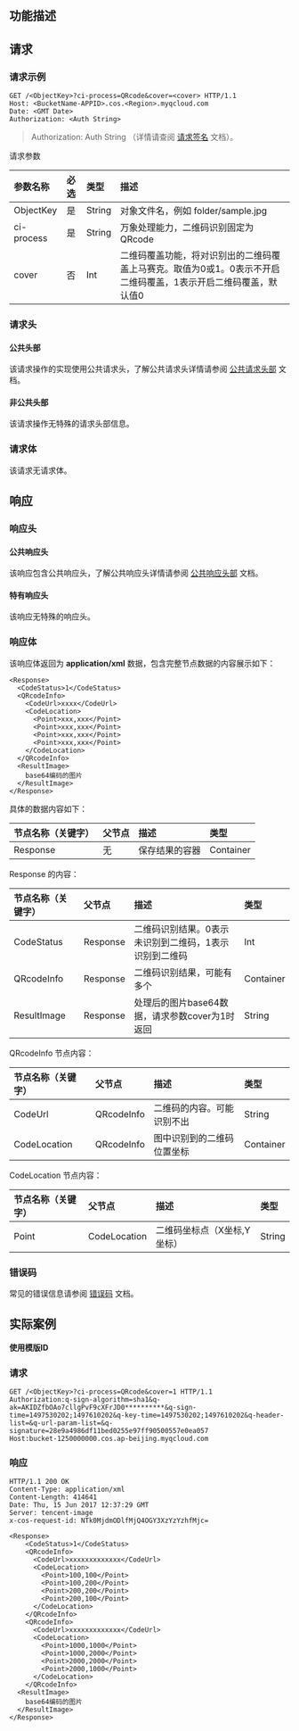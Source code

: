 ## 功能描述



## 请求
### 请求示例

```shell
GET /<ObjectKey>?ci-process=QRcode&cover=<cover> HTTP/1.1
Host: <BucketName-APPID>.cos.<Region>.myqcloud.com
Date: <GMT Date>
Authorization: <Auth String>

```

> Authorization: Auth String （详情请查阅 [请求签名](https://cloud.tencent.com/document/product/) 文档）。

请求参数

| 参数名称 | 必选 | 类型 | 描述 |
|:--|:--|:--|:--|
| ObjectKey | 是 | String | 对象文件名，例如 folder/sample.jpg |
| ci-process | 是 | String | 万象处理能力，二维码识别固定为QRcode |
| cover | 否 | Int | 二维码覆盖功能，将对识别出的二维码覆盖上马赛克。取值为0或1。0表示不开启二维码覆盖，1表示开启二维码覆盖，默认值0 |

### 请求头
#### 公共头部
该请求操作的实现使用公共请求头，了解公共请求头详情请参阅 [公共请求头部](https://cloud.tencent.com/document/product/) 文档。
#### 非公共头部
该请求操作无特殊的请求头部信息。

### 请求体
该请求无请求体。


## 响应

### 响应头

#### 公共响应头
该响应包含公共响应头，了解公共响应头详情请参阅 [公共响应头部](https://cloud.tencent.com/document/product/) 文档。
#### 特有响应头
该响应无特殊的响应头。

### 响应体
该响应体返回为 **application/xml** 数据，包含完整节点数据的内容展示如下：

``` shell
<Response>
  <CodeStatus>1</CodeStatus>
  <QRcodeInfo>
    <CodeUrl>xxxx</CodeUrl>
	<CodeLocation>
	  <Point>xxx,xxx</Point>
	  <Point>xxx,xxx</Point>
	  <Point>xxx,xxx</Point>
	  <Point>xxx,xxx</Point>
	</CodeLocation>
  </QRcodeInfo>
  <ResultImage>
    base64编码的图片
  </ResultImage>
</Response>
```

具体的数据内容如下：

|节点名称（关键字）|父节点|描述|类型|
|:--|:--|:--|:--|
| Response | 无 | 保存结果的容器 | Container |

Response 的内容：

|节点名称（关键字）|父节点|描述|类型|
|:--|:--|:--|:--|
| CodeStatus | Response | 二维码识别结果。0表示未识别到二维码，1表示识别到二维码 | Int |
| QRcodeInfo | Response | 二维码识别结果，可能有多个 | Container |
| ResultImage | Response | 处理后的图片base64数据，请求参数cover为1时返回 |  String |

QRcodeInfo 节点内容：

|节点名称（关键字）|父节点|描述|类型|
|:--|:--|:--|:--|
| CodeUrl | QRcodeInfo | 二维码的内容。可能识别不出 | String |
| CodeLocation	| QRcodeInfo | 图中识别到的二维码位置坐标 | Container |

CodeLocation 节点内容：

|节点名称（关键字）|父节点|描述|类型|
|:--|:--|:--|:--|
| Point | CodeLocation | 二维码坐标点（X坐标,Y坐标） | String |

### 错误码
常见的错误信息请参阅 [错误码](https://cloud.tencent.com/document/product/) 文档。

## 实际案例

**使用模版ID**

### 请求

```shell
GET /<ObjectKey>?ci-process=QRcode&cover=1 HTTP/1.1
Authorization:q-sign-algorithm=sha1&q-ak=AKIDZfbOAo7cllgPvF9cXFrJD0**********&q-sign-time=1497530202;1497610202&q-key-time=1497530202;1497610202&q-header-list=&q-url-param-list=&q-signature=28e9a4986df11bed0255e97ff90500557e0ea057
Host:bucket-1250000000.cos.ap-beijing.myqcloud.com

```

### 响应

```shell
HTTP/1.1 200 OK
Content-Type: application/xml
Content-Length: 414641
Date: Thu, 15 Jun 2017 12:37:29 GMT
Server: tencent-image
x-cos-request-id: NTk0MjdmODlfMjQ4OGY3XzYzYzhfMjc=

<Response>
	<CodeStatus>1</CodeStatus>
	<QRcodeInfo>
	  <CodeUrl>xxxxxxxxxxxxx</CodeUrl>
	  <CodeLocation>
		<Point>100,100</Point>
		<Point>100,200</Point>
		<Point>200,200</Point>
		<Point>200,100</Point>
	  </CodeLocation>
	</QRcodeInfo>
	<QRcodeInfo>
	  <CodeUrl>xxxxxxxxxxxxx</CodeUrl>
	  <CodeLocation>
		<Point>1000,1000</Point>
		<Point>1000,2000</Point>
		<Point>2000,2000</Point>
		<Point>2000,1000</Point>
	  </CodeLocation>
	</QRcodeInfo>
  <ResultImage>
    base64编码的图片
  </ResultImage>
</Response>
```

